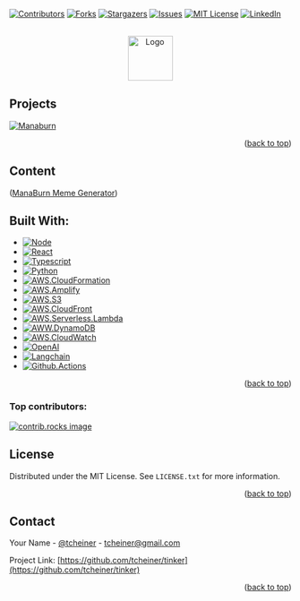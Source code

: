 <!-- Improved compatibility of back to top link: See: https://github.com/othneildrew/Best-README-Template/pull/73 -->
<a id="readme-top"></a>
<!--
*** Thanks for checking out the Best-README-Template. If you have a suggestion
*** that would make this better, please fork the repo and create a pull request
*** or simply open an issue with the tag "enhancement".
*** Don't forget to give the project a star!
*** Thanks again! Now go create something AMAZING! :D
-->



<!-- PROJECT SHIELDS -->
<!--
*** I'm using markdown "reference style" links for readability.
*** Reference links are enclosed in brackets [ ] instead of parentheses ( ).
*** See the bottom of this document for the declaration of the reference variables
*** for contributors-url, forks-url, etc. This is an optional, concise syntax you may use.
*** https://www.markdownguide.org/basic-syntax/#reference-style-links
-->
[![Contributors][contributors-shield]][contributors-url]
[![Forks][forks-shield]][forks-url]
[![Stargazers][stars-shield]][stars-url]
[![Issues][issues-shield]][issues-url]
[![MIT License][license-shield]][license-url]
[![LinkedIn][linkedin-shield]][linkedin-url]



<!-- PROJECT LOGO -->
<br />
<div align="center">
  <a href="https://github.com/tcheiner/tinker">
    <img src="images/logo.png" alt="Logo" width="80" height="80">
  </a>

  <p align="center">
 
   
  </p>
</div>

<!-- Projects -->
## Projects

[![Manaburn][manaburn-screenshot]](https://app.manaburn.gg/)

<p align="right">(<a href="#readme-top">back to top</a>)</p>


## Content

(<a href="http://meme.manaburn.gg">ManaBurn Meme Generator</a>)
## Built With:
* [![Node][Node.js]][Node-url]
* [![React][React.js]][React-url]
* [![Typescript][Typescript.js]][Typescript-url]
* [![Python][Python]][Python-url]
* [![AWS.CloudFormation][AWS.CloudFormation]][AWS-CloudFormation-url]
* [![AWS.Amplify][AWS.Amplify]][AWS-Amplify-url]
* [![AWS.S3][AWS.S3]][AWS-S3-url]
* [![AWS.CloudFront][AWS.CloudFront]][AWS-CloudFront-url]
* [![AWS.Serverless.Lambda][AWS.Serverless.Lambda]][AWS-Serverless-Lambda-url]
* [![AWW.DynamoDB][AWS.DynamoDB]][AWS-DynamoDB-url]
* [![AWS.CloudWatch][AWS.CloudWatch]][AWS-CloudWatch-url]
* [![OpenAI][OpenAI.GPT4]][OpenAI-url]
* [![Langchain][Langchain]][Langchain-url]
* [![Github.Actions][Github.Actions]][GitHub-Actions-url]


<p align="right">(<a href="#readme-top">back to top</a>)</p>


### Top contributors:

<a href="https://github.com/tcheiner/tinker/graphs/contributors">
  <img src="https://contrib.rocks/image?repo=tcheiner/tinker" alt="contrib.rocks image" />
</a>



<!-- LICENSE -->
## License

Distributed under the MIT License. See `LICENSE.txt` for more information.

<p align="right">(<a href="#readme-top">back to top</a>)</p>



<!-- CONTACT -->
## Contact

Your Name - [@tcheiner](https://twitter.com/tcheiner) - tcheiner@gmail.com

Project Link: [https://github.com/tcheiner/tinker](https://github.com/tcheiner/tinker)

<p align="right">(<a href="#readme-top">back to top</a>)</p>




<!-- MARKDOWN LINKS & IMAGES -->
<!-- https://www.markdownguide.org/basic-syntax/#reference-style-links -->
[contributors-shield]: https://img.shields.io/github/contributors/tcheiner/tinker.svg?style=for-the-badge
[contributors-url]: https://github.com/tcheiner/tinker/graphs/contributors
[forks-shield]: https://img.shields.io/github/forks/tcheiner/tinker.svg?style=for-the-badge
[forks-url]: https://github.com/tcheiner/tinker/network/members
[stars-shield]: https://img.shields.io/github/stars/tcheiner/tinker.svg?style=for-the-badge
[stars-url]: https://github.com/tcheiner/tinker/stargazers
[issues-shield]: https://img.shields.io/github/issues/tcheiner/tinker.svg?style=for-the-badge
[issues-url]: https://github.com/tcheiner/tinker/issues
[license-shield]: https://img.shields.io/github/license/tcheiner/tinker.svg?style=for-the-badge
[license-url]: https://github.com/tcheiner/tinker/blob/master/LICENSE.txt
[linkedin-shield]: https://img.shields.io/badge/-LinkedIn-black.svg?style=for-the-badge&logo=linkedin&colorB=555
[linkedin-url]: https://linkedin.com/in/tcheiner
[manaburn-screenshot]: images/meme.manaburn.png
[Next.js]: https://img.shields.io/badge/next.js-000000?style=for-the-badge&logo=nextdotjs&logoColor=white
[Next-url]: https://nextjs.org/
[React.js]: https://img.shields.io/badge/React-20232A?style=for-the-badge&logo=react&logoColor=61DAFB
[React-url]: https://reactjs.org/
[Node.js]: https://img.shields.io/badge/TypeScript-3178C6?style=flat&logo=typescript&logoColor=white
[Node-url]: https://nodejs.org
[CSS3]:https://img.shields.io/badge/CSS3-1572B6?style=flat&logo=css3&logoColor=white
[CSS3-url]: https://www.w3.org/Style/CSS/Overview.en.html
[React.js]: https://img.shields.io/badge/React-%2320232a.svg?logo=react&logoColor=%2361DAFB
[React-url]: https://react.dev/
[Typescript.js]: https://img.shields.io/badge/TypeScript-3178C6?style=flat&logo=typescript&logoColor=white
[Typescript-url]: https://www.typescriptlang.org/
[Python]:https://img.shields.io/badge/Python-3776AB?style=flat&logo=python&logoColor=white
[Python-url]: https://python.org/
[AWS.CloudFormation]: https://img.shields.io/badge/Amazon_AWS_CloudFormation-232F3E?style=flat&logo=amazon-web-services&logoColor=white
[AWS-CloudFormation-url]: https://aws.amazon.com/cloudformation/
[AWS.Amplify]: https://img.shields.io/badge/Amazon_AWS_Amplify-232F3E?style=flat&logo=amazon-web-services&logoColor=white
[AWS-Amplify-url]: https://aws.amazon.com/amplify/
[AWS.S3]: https://img.shields.io/badge/Amazon_AWS_S3-232F3E?style=flat&logo=amazon-web-services&logoColor=white
[AWS-S3-url]: https://aws.amazon.com/pm/serv-s3/?gclid=EAIaIQobChMItNqeybvtiAMVj5KDBx1VNSdsEAAYASAAEgLFR_D_BwE&trk=8e8ce528-4bc8-47d6-b386-9a572866c6d1&sc_channel=ps&ef_id=EAIaIQobChMItNqeybvtiAMVj5KDBx1VNSdsEAAYASAAEgLFR_D_BwE:G:s&s_kwcid=AL!4422!3!646065810184!e!!g!!s3!19610444393!149206261887
[AWS.CloudFront]: https://img.shields.io/badge/Amazon_AWS_CloudFront-232F3E?style=flat&logo=amazon-web-services&logoColor=white
[AWS-CloudFront-url]: https://aws.amazon.com/cloudfront/
[AWS.Serverless.Lambda]: https://img.shields.io/badge/Amazon_AWS_Lambda-232F3E?style=flat&logo=amazon-web-services&logoColor=white
[AWS-Serverless-Lambda-url]: https://aws.amazon.com/lambda/
[AWS.DynamoDB]: https://img.shields.io/badge/DynamoDB-4053D6?logo=amazondynamodb&logoColor=fff
[AWS-DynamoDB-url]: https://docs.aws.amazon.com/amazondynamodb/latest/developerguide/Introduction.html
[AWS.CloudWatch]: https://img.shields.io/badge/Amazon_AWS_CloudWatch-232F3E?style=flat&logo=amazon-web-services&logoColor=white
[AWS-CloudWatch-url]: https://docs.aws.amazon.com/AmazonCloudWatch/latest/monitoring/WhatIsCloudWatch.html
[OpenAI.GPT4]: https://img.shields.io/badge/OpenAI-%23412991?logo=openai&logoColor=white
[OpenAI-url]: https://platform.openai.com/docs/overview
[Langchain]: https://img.shields.io/badge/Framework-Langchain-teal
[Langchain-url]: https://api.python.langchain.com/en/latest/langchain_api_reference.html
[Github.Actions]: https://img.shields.io/badge/GitHub_Actions-181717?style=flat&logo=github&logoColor=white
[GitHub-Actions-url]: https://docs.github.com/en/actions
